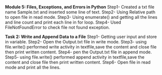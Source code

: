 **Module 5: Files, Exceptions, and Errors in Python**
Step1- Created a txt file name Sample.txt and inserted some line of text.
Step2- Using Relative path to open file in read mode.
Step3- Using enumerate() and getting all the lines and line count and print each line in for loop.
Step4- Used FileNotFoundError to check file not found exception.

**Task 2: Write and Append Data to a File**
Step1- Getting user input and store in variable.
Step2- Open the Output.txt file in write mode.
Step3- using file.write() performed write activity in textfile,save the content and close file then print written content.
Step4- pen the Output.txt file in append mode.
Step5- using file.write() performed append activity in textfile,save the content and close file then print written content.
Step6- Open file in read mode and print all the lines.
